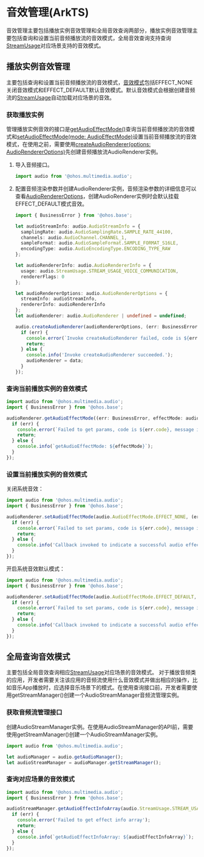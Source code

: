 # 音效管理(ArkTS)

音效管理主要包括播放实例音效管理和全局音效查询两部分，播放实例音效管理主要包括查询和设置当前音频播放流的音效模式，全局音效查询支持查询[StreamUsage](../reference/apis/js-apis-audio.md#streamusage)对应场景支持的音效模式。

## 播放实例音效管理

主要包括查询和设置当前音频播放流的音效模式，[音效模式](../reference/apis/js-apis-audio.md#audioeffectmode10)包括EFFECT_NONE关闭音效模式和EFFECT_DEFAULT默认音效模式。默认音效模式会根据创建音频流的[StreamUsage](../reference/apis/js-apis-audio.md#streamusage)自动加载对应场景的音效。

### 获取播放实例

管理播放实例音效的接口是[getAudioEffectMode()](../reference/apis/js-apis-audio.md#getaudioeffectmode10)查询当前音频播放流的音效模式和[setAudioEffectMode(mode: AudioEffectMode)](../reference/apis/js-apis-audio.md#setaudioeffectmode10)设置当前音频播放流的音效模式，在使用之前，需要使用[createAudioRenderer(options: AudioRendererOptions)](../reference/apis/js-apis-audio.md#audiocreateaudiorenderer8)先创建音频播放流AudioRenderer实例。

1. 导入音频接口。

    ```ts
    import audio from '@ohos.multimedia.audio';
    ```

2. 配置音频渲染参数并创建AudioRenderer实例，音频渲染参数的详细信息可以查看[AudioRendererOptions](../reference/apis/js-apis-audio.md#audiorendereroptions8)，创建AudioRenderer实例时会默认挂载EFFECT_DEFAULT模式音效。

    ```ts
    import { BusinessError } from '@ohos.base';

    let audioStreamInfo: audio.AudioStreamInfo = {
      samplingRate: audio.AudioSamplingRate.SAMPLE_RATE_44100,
      channels: audio.AudioChannel.CHANNEL_1,
      sampleFormat: audio.AudioSampleFormat.SAMPLE_FORMAT_S16LE,
      encodingType: audio.AudioEncodingType.ENCODING_TYPE_RAW
    };

    let audioRendererInfo: audio.AudioRendererInfo = {
      usage: audio.StreamUsage.STREAM_USAGE_VOICE_COMMUNICATION,
      rendererFlags: 0
    };

    let audioRendererOptions: audio.AudioRendererOptions = {
      streamInfo: audioStreamInfo,
      rendererInfo: audioRendererInfo
    };
    let audioRenderer: audio.AudioRenderer | undefined = undefined;
   
    audio.createAudioRenderer(audioRendererOptions, (err: BusinessError, data: audio.AudioRenderer) => {
      if (err) {
        console.error(`Invoke createAudioRenderer failed, code is ${err.code}, message is ${err.message}`);
        return;
      } else {
        console.info('Invoke createAudioRenderer succeeded.');
        audioRenderer = data;
      }
    });
    ```

### 查询当前播放实例的音效模式

  ```ts
  import audio from '@ohos.multimedia.audio';
  import { BusinessError } from '@ohos.base';

  audioRenderer.getAudioEffectMode((err: BusinessError, effectMode: audio.AudioEffectMode) => {
    if (err) {
      console.error(`Failed to get params, code is ${err.code}, message is ${err.message}`);
      return;    
    } else {
      console.info(`getAudioEffectMode: ${effectMode}`);
    }
  });
  ```

### 设置当前播放实例的音效模式

关闭系统音效：

  ```ts
  import audio from '@ohos.multimedia.audio';
  import { BusinessError } from '@ohos.base';

  audioRenderer.setAudioEffectMode(audio.AudioEffectMode.EFFECT_NONE, (err: BusinessError) => {
    if (err) {
      console.error(`Failed to set params, code is ${err.code}, message is ${err.message}`);
      return;
    } else {
      console.info('Callback invoked to indicate a successful audio effect mode setting.');
    }
  });
  ```

开启系统音效默认模式：

  ```ts
  import audio from '@ohos.multimedia.audio';
  import { BusinessError } from '@ohos.base';

  audioRenderer.setAudioEffectMode(audio.AudioEffectMode.EFFECT_DEFAULT, (err: BusinessError) => {
    if (err) {
      console.error(`Failed to set params, code is ${err.code}, message is ${err.message}`);
      return;
    } else {
      console.info('Callback invoked to indicate a successful audio effect mode setting.');
    }
  });
  ```

## 全局查询音效模式

主要包括全局音效查询相应[StreamUsage](../reference/apis/js-apis-audio.md#streamusage)对应场景的音效模式。
对于播放音频类的应用，开发者需要关注该应用的音频流使用什么音效模式并做出相应的操作，比如音乐App播放时，应选择音乐场景下的模式。在使用查询接口前，开发者需要使用getStreamManager()创建一个AudioStreamManager音频流管理实例。

### 获取音频流管理接口

创建AudioStreamManager实例。在使用AudioStreamManager的API前，需要使用getStreamManager()创建一个AudioStreamManager实例。

   ```ts
   import audio from '@ohos.multimedia.audio';

   let audioManager = audio.getAudioManager();
   let audioStreamManager = audioManager.getStreamManager();
   ```

### 查询对应场景的音效模式

  ```ts
  import audio from '@ohos.multimedia.audio';
  import { BusinessError } from '@ohos.base';

  audioStreamManager.getAudioEffectInfoArray(audio.StreamUsage.STREAM_USAGE_MEDIA, async (err: BusinessError, audioEffectInfoArray: audio.AudioEffectInfoArray) => {
    if (err) {
      console.error('Failed to get effect info array');
      return;    
    } else {
      console.info(`getAudioEffectInfoArray: ${audioEffectInfoArray}`);
    }
  });
  ```
